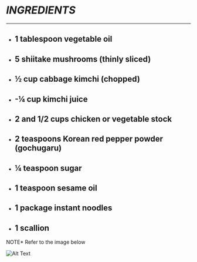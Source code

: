  # ***INGREDIENTS***
----------------
 - ## 1 tablespoon vegetable oil
 - ## 5 shiitake mushrooms (thinly sliced)
  - ## ½ cup cabbage kimchi (chopped)
  - ## -¼ cup kimchi juice
 - ## 2 and 1/2 cups chicken or vegetable stock
 - ## 2 teaspoons Korean red pepper powder (gochugaru)
 - ## ¼ teaspoon sugar
 - ## 1 teaspoon sesame oil
  - ## 1 package instant noodles
  - ## 1 scallion  
   
   NOTE* Refer to the image below

   
   
![Alt Text](https://images.emojiterra.com/google/android-11/share/1f35c.jpg)

